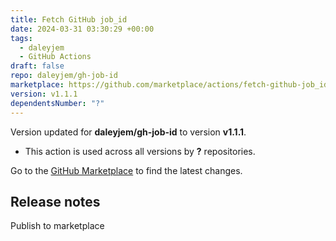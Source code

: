 ```yaml
---
title: Fetch GitHub job_id
date: 2024-03-31 03:30:29 +00:00
tags:
  - daleyjem
  - GitHub Actions
draft: false
repo: daleyjem/gh-job-id
marketplace: https://github.com/marketplace/actions/fetch-github-job_id
version: v1.1.1
dependentsNumber: "?"
---
```



Version updated for **daleyjem/gh-job-id** to version **v1.1.1**.
- This action is used across all versions by **?** repositories.

Go to the [GitHub Marketplace](https://github.com/marketplace/actions/fetch-github-job_id) to find the latest changes.

## Release notes

Publish to marketplace
